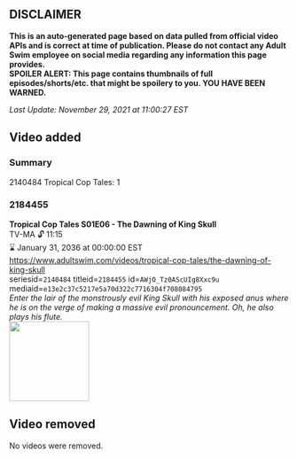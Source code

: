 ## DISCLAIMER
**This is an auto-generated page based on data pulled from official video APIs and is correct at time of publication. Please do not contact any Adult Swim employee on social media regarding any information this page provides.**  
**SPOILER ALERT: This page contains thumbnails of full episodes/shorts/etc. that might be spoilery to you. YOU HAVE BEEN WARNED.**  

_Last Update: November 29, 2021 at 11:00:27 EST_
## Video added
### Summary
2140484 Tropical Cop Tales: 1  
### 2184455
**Tropical Cop Tales S01E06 - The Dawning of King Skull**  
TV-MA 🔓 11:15  
⌛ January 31, 2036 at 00:00:00 EST  
https://www.adultswim.com/videos/tropical-cop-tales/the-dawning-of-king-skull  
seriesid=`2140484` titleid=`2184455` id=`AWjO_Tz0AScUIg8Xxc9u` mediaid=`e13e2c37c5217e5a70d322c7716304f708084795`  
_Enter the lair of the monstrously evil King Skull with his exposed anus where he is on the verge of making a massive evil pronouncement. Oh, he also plays his flute._  
<a href="https://i.cdn.turner.com/adultswim/big/image-upload/thumbnails/thumb-2_image-15501557320323.jpg"><img src="https://i.cdn.turner.com/adultswim/big/image-upload/thumbnails/thumb-2_image-15501557320323.jpg" height="144px" /></a>
## Video removed
No videos were removed.  

